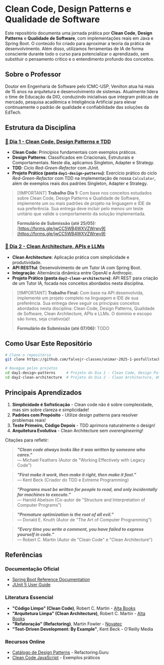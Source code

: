 # Clean Code, Design Patterns e Qualidade de Software

Este repositório documenta uma jornada prática por **Clean Code**, **Design Patterns** e **Qualidade de Software**, com implementações reais em Java e Spring Boot. O conteúdo foi criado para aproximar a teoria da prática de desenvolvimento. Além disso, utilizamos ferramentas de IA de forma consciente durante todo o curso para potencializar o aprendizado, sem substituir o pensamento crítico e o entendimento profundo dos conceitos.

## Sobre o Professor

Doutor em Engenharia de Software pelo ICMC-USP, Venilton atua há mais de 15 anos na arquitetura e desenvolvimento de sistemas. Atualmente lidera o time de Educação da DIO, conduzindo iniciativas que integram práticas de mercado, pesquisa acadêmica e Inteligência Artificial para elevar continuamente o padrão de qualidade e confiabilidade das soluções da EdTech.

## Estrutura da Disciplina

### [📅 Dia 1 - Clean Code, Design Patterns e TDD](https://github.com/falvojr-classes/unimar-2025-1-posfullstack/wiki/Dia-1:-10%E2%80%9005%E2%80%902025)

* **Clean Code**: Princípios fundamentais com exemplos práticos.
* **Design Patterns**: Classificados em Criacionais, Estruturais e Comportamentais. Neste dia, aplicamos Singleton, Adapter e Strategy.
* **TDD**: Ciclo *Red-Green-Refactor* com JUnit.
* **Projeto Prático (pasta `day1-design-patterns`)**: Exercício prático do ciclo *Red-Green-Refactor* com TDD na implementação de nossa `Calculator`, além de exemplos reais dos padrões Singleton, Adapter e Strategy.

> \[!IMPORTANT]
> **Trabalho Dia 1:** Com base nos conceitos estudados sobre Clean Code, Design Patterns e Qualidade de Software, implemente um ou mais padrões de projeto na linguagem e IDE de sua preferência.
> Sua entrega deve incluir pelo menos um teste unitário que valide o comportamento da solução implementada.
>
> **Formulário de Submissão (até 25/05):** [https://forms.gle/jwCC5WB4WXVZWrwv9](https://forms.gle/jwCC5WB4WXVZWrwv9)

### [📅 Dia 2 - Clean Architecture, APIs e LLMs](https://github.com/falvojr-classes/unimar-2025-1-posfullstack/wiki/Dia-2:-24%E2%80%9005%E2%80%902025)

* **Clean Architecture**: Aplicação prática com simplicidade e produtividade.
* **API RESTful**: Desenvolvimento de um Tutor IA com Spring Boot.
* **Integração**: Alternância dinâmica entre OpenAI e Anthropic.
* **Projeto Prático (pasta `day2-clean-architecture`)**: API REST para criação de um Tutor IA, focada nos conceitos abordados nesta disciplina.

> \[!IMPORTANT]
> **Trabalho Final:** Com base na API desenvolvida, implemente um projeto completo na linguagem e IDE de sua preferência. Sua entrega deve seguir os principais conceitos abordados nesta disciplina: Clean Code, Design Patterns, Qualidade de Software, Clean Architecture, APIs e LLMs. O domínio e escopo são livres, seja criativo(a)!
>
> **Formulário de Submissão (até 07/06):** TODO

## Como Usar Este Repositório

```bash
# Clone o repositório
git clone https://github.com/falvojr-classes/unimar-2025-1-posfullstack

# Navegue pelos projetos
cd day1-design-patterns     # Projeto do Dia 1 - Clean Code, Design Patterns e TDD
cd day2-clean-architecture  # Projeto do Dia 2 - Clean Architecture, APIs e LLMs
```

## Principais Aprendizados

1. **Simplicidade é Sofisticação** - Clean code não é sobre complexidade, mas sim sobre clareza e simplicidade!
2. **Padrões com Propósito** - Utilize design patterns para resolver problemas reais!
3. **Teste Primeiro, Código Depois** - TDD aprimora naturalmente o design!
4. **Arquitetura Evolutiva** - Clean Architecture sem *overengineering*!

Citações para refletir:

> ***"Clean code always looks like it was written by someone who cares."***  
> — Michael Feathers (Autor de "Working Effectively with Legacy Code")

> ***"First make it work, then make it right, then make it fast."***  
> — Kent Beck (Criador do TDD e Extreme Programming)

> ***"Programs must be written for people to read, and only incidentally for machines to execute."***  
> — Harold Abelson (Co-autor de "Structure and Interpretation of Computer Programs")

> ***"Premature optimization is the root of all evil."***  
> — Donald E. Knuth (Autor de "The Art of Computer Programming")

> ***"Every time you write a comment, you have failed to express yourself in code."***  
> — Robert C. Martin (Autor de "Clean Code" e "Clean Architecture")

## Referências

### Documentação Oficial

* [Spring Boot Reference Documentation](https://docs.spring.io/spring-boot/)
* [JUnit 5 User Guide](https://junit.org/junit5/docs/current/user-guide/)

### Literatura Essencial

* **"Código Limpo" (Clean Code)**, Robert C. Martin - [Alta Books](https://altabooks.com.br/produto/codigo-limpo/)
* **"Arquitetura Limpa" (Clean Architecture)**, Robert C. Martin - [Alta Books](https://altabooks.com.br/produto/arquitetura-limpa/)
* **"Refatoração" (Refactoring)**, Martin Fowler - [Novatec](https://novatec.com.br/livros/refatoracao/)
* **"Test-Driven Development: By Example"**, Kent Beck - O'Reilly Media

### Recursos Online

* [Catálogo de Design Patterns](https://refactoring.guru/pt-br/design-patterns/catalog) - Refactoring.Guru
* [Clean Code JavaScript](https://github.com/ryanmcdermott/clean-code-javascript) - Exemplos práticos
